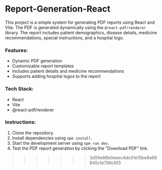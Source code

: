 
# Report-Generation-React
This project is a simple system for generating PDF reports using React and Vite. The PDF is generated dynamically using the `@react-pdf/renderer` library. The report includes patient demographics, disease details, medicine recommendations, special instructions, and a hospital logo.
### Features:
- Dynamic PDF generation
- Customizable report templates
- Includes patient details and medicine recommendations
- Supports adding hospital logos to the report

### Tech Stack:
- React
- Vite
- @react-pdf/renderer

### Instructions:
1. Clone the repository.
2. Install dependencies using `npm install`.
3. Start the development server using `npm run dev`.
4. Test the PDF report generation by clicking the "Download PDF" link.
>>>>>>> 3d59e86b0eeec4dc01e15be8a68845c1e796c6f3
